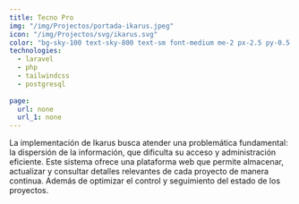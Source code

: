 ```yaml
---
title: Tecno Pro
img: "/img/Projectos/portada-ikarus.jpeg"
icon: "/img/Projectos/svg/ikarus.svg"
color: "bg-sky-100 text-sky-800 text-sm font-medium me-2 px-2.5 py-0.5 rounded dark:bg-sky-900 dark:text-sky-300"
technologies:
  - laravel
  - php
  - tailwindcss
  - postgresql
  
page:
  url: none
  url_1: none
---
```


La implementación de Ikarus busca atender una problemática
fundamental: la dispersión de la información, que dificulta su
acceso y administración eficiente. Este sistema ofrece una
plataforma web que permite almacenar, actualizar y consultar
detalles relevantes de cada proyecto de manera continua. Además de
optimizar el control y seguimiento del estado de los proyectos.
